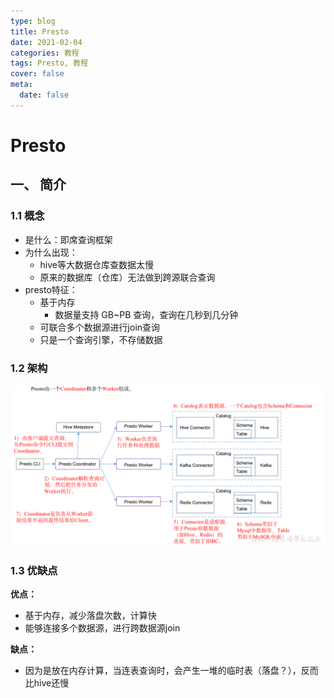 ```yaml
---
type: blog
title: Presto
date: 2021-02-04
categories: 教程
tags: Presto, 教程
cover: false
meta:
  date: false
---
```


# Presto

## 一、 简介

### 1.1 概念

- 是什么：即席查询框架
- 为什么出现：
  - hive等大数据仓库查数据太慢
  - 原来的数据库（仓库）无法做到跨源联合查询
- presto特征：
  - 基于内存
    - 数据量支持 GB~PB 查询，查询在几秒到几分钟
  - 可联合多个数据源进行join查询
  - 只是一个查询引擎，不存储数据

### 1.2 架构

![image-20210204102243401](https://raw.githubusercontent.com/shuopic/ImgBed/master/NoteImgs/image-20210204102243401.png)

### 1.3 优缺点

**优点：**

- 基于内存，减少落盘次数，计算快
- 能够连接多个数据源，进行跨数据源join

**缺点：**

- 因为是放在内存计算，当连表查询时，会产生一堆的临时表（落盘？），反而比hive还慢



